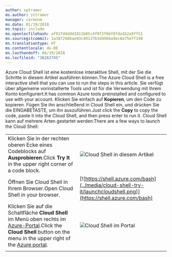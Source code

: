 ```yaml
---
author: sptramer
ms.author: sttramer
manager: carmonm
ms.date: 01/19/2018
ms.topic: include
ms.openlocfilehash: af927d4ddd1811b05c4f9f2f6bf0f4a1b2a9ff51
ms.sourcegitcommit: 1a38729d6ae93c49137b3d49b6a9ec8a75eff190
ms.translationtype: HT
ms.contentlocale: de-DE
ms.lasthandoff: 06/19/2018
ms.locfileid: "36262745"
---
```

<span data-ttu-id="815d3-101">Azure Cloud Shell ist eine kostenlose interaktive Shell, mit der Sie die Schritte in diesem Artikel ausführen können.</span><span class="sxs-lookup"><span data-stu-id="815d3-101">The Azure Cloud Shell is a free interactive shell that you can use to run the steps in this article.</span></span> <span data-ttu-id="815d3-102">Sie verfügt über allgemeine vorinstallierte Tools und ist für die Verwendung mit Ihrem Konto konfiguriert.</span><span class="sxs-lookup"><span data-stu-id="815d3-102">It has common Azure tools preinstalled and configured to use with your account.</span></span> <span data-ttu-id="815d3-103">Klicken Sie einfach auf **Kopieren**, um den Code zu kopieren. Fügen Sie ihn anschließend in Cloud Shell ein, und drücken Sie die EINGABETASTE, um ihn auszuführen.</span><span class="sxs-lookup"><span data-stu-id="815d3-103">Just click the **Copy** to copy the code, paste it into the Cloud Shell, and then press enter to run it.</span></span>  <span data-ttu-id="815d3-104">Cloud Shell kann auf mehrere Arten gestartet werden:</span><span class="sxs-lookup"><span data-stu-id="815d3-104">There are a few ways to launch the Cloud Shell:</span></span>

|  |   |
|-----------------------------------------------|---|
| <span data-ttu-id="815d3-105">Klicken Sie in der rechten oberen Ecke eines Codeblocks auf **Ausprobieren**.</span><span class="sxs-lookup"><span data-stu-id="815d3-105">Click **Try It** in the upper right corner of a code block.</span></span> | ![Cloud Shell in diesem Artikel](../media/cloud-shell-try-it/cli-try-it.png) |
| <span data-ttu-id="815d3-107">Öffnen Sie Cloud Shell in Ihrem Browser.</span><span class="sxs-lookup"><span data-stu-id="815d3-107">Open Cloud Shell in your browser.</span></span> | [![https://shell.azure.com/bash](../media/cloud-shell-try-it/launchcloudshell.png)](https://shell.azure.com/bash) |
| <span data-ttu-id="815d3-108">Klicken Sie auf die Schaltfläche **Cloud Shell** im Menü oben rechts im [Azure-Portal](https://portal.azure.com).</span><span class="sxs-lookup"><span data-stu-id="815d3-108">Click the **Cloud Shell** button on the menu in the upper right of the [Azure portal](https://portal.azure.com).</span></span> |    ![Cloud Shell im Portal](../media/cloud-shell-try-it/cloud-shell-menu.png) |
|  |  |

